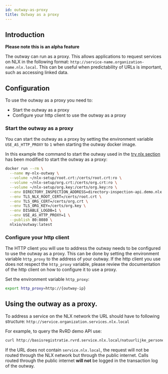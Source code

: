 ```yaml
---
id: outway-as-proxy
title: Outway as a proxy
---
```


## Introduction

**Please note this is an alpha feature**

The outway can run as a proxy. This allows applications to request services on NLX in the following format: `http://service-name.organization-name.nlx.local`. This can be useful when predictability of URLs is important, such as accessing linked data.

## Configuration

To use the outway as a proxy you need to:

* Start the outway as a proxy
* Configure your http client to use the outway as a proxy

### Start the outway as a proxy

You can start the outway as a proxy by setting the environment variable `USE_AS_HTTP_PROXY` to `1` when starting the outway docker image.

In this example the command to start the outway used in the [try nlx section](../try-nlx/introduction.md) has been modified to start the outway as a proxy:

```bash
docker run --rm \
  --name my-nlx-outway \
  --volume ~/nlx-setup/root.crt:/certs/root.crt:ro \
  --volume ~/nlx-setup/org.crt:/certs/org.crt:ro \
  --volume ~/nlx-setup/org.key:/certs/org.key:ro \
  --env DIRECTORY_INSPECTION_ADDRESS=directory-inspection-api.demo.nlx.io:443 \
  --env TLS_NLX_ROOT_CERT=/certs/root.crt \
  --env TLS_ORG_CERT=/certs/org.crt \
  --env TLS_ORG_KEY=/certs/org.key \
  --env DISABLE_LOGDB=1 \
  --env USE_AS_HTTP_PROXY=1 \
  --publish 80:8080 \
  nlxio/outway:latest
```

### Configure your http client

The HTTP client you will use to address the outway needs to be configured to use the outway as a proxy. This can be done by setting the environment variable `http_proxy` to the address of your outway. If the http client you use does not respect the `http_proxy` variable, please review the documentation of the http client on how to configure it to use a proxy.

Set the environment variable `http_proxy`:

```bash
export http_proxy=http://{outway-ip}
```

## Using the outway as a proxy.

To address a service on the NLX network the URL should have to following structure: `http://service.organization.services.nlx.local`

For example, to query the RvRD demo API use:

```bash
curl http://basisregistratie.rvrd.service.nlx.local/natuurlijke_personen/da02ca58-4412-11e9-b210-d663bd873d93
```

If the URL does not contain `service.nlx.local`, the request will not be routed through the NLX network but through the public internet.
Calls routed through the public internet **will not** be logged in the transaction log of the outway.
